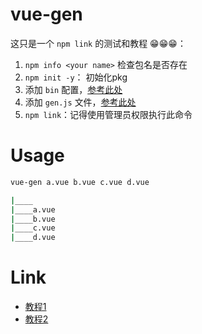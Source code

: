 # vue-gen

这只是一个 `npm link` 的测试和教程 😁😁😁：

1. `npm info <your name>` 检查包名是否存在
2. `npm init -y`： 初始化pkg
3. 添加 `bin` 配置，[参考此处](https://github.com/dragon8github/vue-gen/blob/master/package.json#L6)
4. 添加 `gen.js` 文件，[参考此处](https://github.com/dragon8github/vue-gen/blob/master/vue-gen.js)
5. `npm link`：记得使用管理员权限执行此命令

# Usage

```bash
vue-gen a.vue b.vue c.vue d.vue
```

```bash
|____
|____a.vue
|____b.vue
|____c.vue
|____d.vue
```

# Link

- [教程1](http://mp.weixin.qq.com/s?__biz=MzAxMTU0NTc4Nw==&mid=2661157390&idx=1&sn=6d96e54f1c4ecd5201a03fe76cc5f5a9&chksm=80d5d7dab7a25ecc5d1c47e81b32a4c88e8d70b1fcfd849777ca9605d8326339dff9e29e6e37&mpshare=1&scene=23&srcid=1218i1tXLnRQfPHvJmqSyRHR#rd)
- [教程2](https://www.cnblogs.com/CyLee/p/6195022.html)